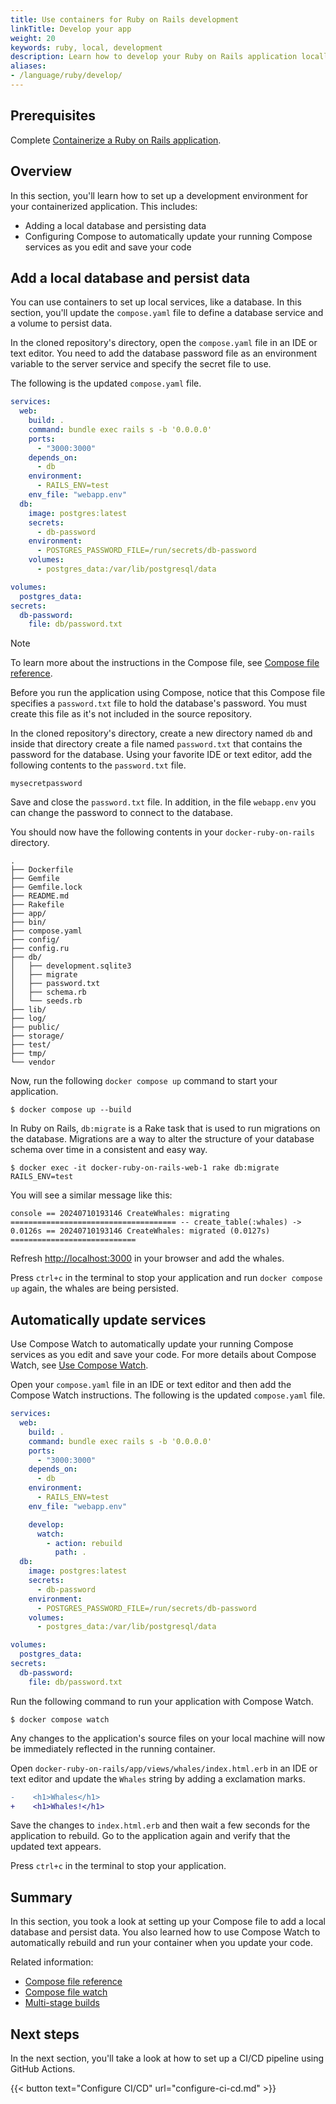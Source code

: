```yaml
---
title: Use containers for Ruby on Rails development
linkTitle: Develop your app
weight: 20
keywords: ruby, local, development
description: Learn how to develop your Ruby on Rails application locally.
aliases:
- /language/ruby/develop/
---
```


## Prerequisites

Complete [Containerize a Ruby on Rails application](containerize.md).

## Overview

In this section, you'll learn how to set up a development environment for your containerized application. This includes:

- Adding a local database and persisting data
- Configuring Compose to automatically update your running Compose services as you edit and save your code

## Add a local database and persist data

You can use containers to set up local services, like a database. In this section, you'll update the `compose.yaml` file to define a database service and a volume to persist data.

In the cloned repository's directory, open the `compose.yaml` file in an IDE or text editor. You need to add the database password file as an environment variable to the server service and specify the secret file to use.

The following is the updated `compose.yaml` file.

```yaml {hl_lines="07-25"}
services:
  web:
    build: .
    command: bundle exec rails s -b '0.0.0.0'
    ports:
      - "3000:3000"
    depends_on:
      - db
    environment:
      - RAILS_ENV=test
    env_file: "webapp.env"
  db:
    image: postgres:latest
    secrets:
      - db-password
    environment:
      - POSTGRES_PASSWORD_FILE=/run/secrets/db-password
    volumes:
      - postgres_data:/var/lib/postgresql/data

volumes:
  postgres_data:
secrets:
  db-password:
    file: db/password.txt
```

> [!NOTE]
>
> To learn more about the instructions in the Compose file, see [Compose file
> reference](/reference/compose-file/).

Before you run the application using Compose, notice that this Compose file specifies a `password.txt` file to hold the database's password. You must create this file as it's not included in the source repository.

In the cloned repository's directory, create a new directory named `db` and inside that directory create a file named `password.txt` that contains the password for the database. Using your favorite IDE or text editor, add the following contents to the `password.txt` file.

```text
mysecretpassword
```

Save and close the `password.txt` file. In addition, in the file `webapp.env` you can change the password to connect to the database.

You should now have the following contents in your `docker-ruby-on-rails`
directory.

```text
.
├── Dockerfile
├── Gemfile
├── Gemfile.lock
├── README.md
├── Rakefile
├── app/
├── bin/
├── compose.yaml
├── config/
├── config.ru
├── db/
│   ├── development.sqlite3
│   ├── migrate
│   ├── password.txt
│   ├── schema.rb
│   └── seeds.rb
├── lib/
├── log/
├── public/
├── storage/
├── test/
├── tmp/
└── vendor
```

Now, run the following `docker compose up` command to start your application.

```console
$ docker compose up --build
```

In Ruby on Rails, `db:migrate` is a Rake task that is used to run migrations on the database. Migrations are a way to alter the structure of your database schema over time in a consistent and easy way. 

```console
$ docker exec -it docker-ruby-on-rails-web-1 rake db:migrate RAILS_ENV=test
```

You will see a similar message like this:

``console
== 20240710193146 CreateWhales: migrating =====================================
-- create_table(:whales)
   -> 0.0126s
== 20240710193146 CreateWhales: migrated (0.0127s) ============================
``

Refresh <http://localhost:3000> in your browser and add the whales. 

Press `ctrl+c` in the terminal to stop your application and run `docker compose up` again, the whales are being persisted.

## Automatically update services

Use Compose Watch to automatically update your running Compose services as you
edit and save your code. For more details about Compose Watch, see [Use Compose
Watch](/manuals/compose/how-tos/file-watch.md).

Open your `compose.yaml` file in an IDE or text editor and then add the Compose
Watch instructions. The following is the updated `compose.yaml` file.

```yaml {hl_lines="13-16"}
services:
  web:
    build: .
    command: bundle exec rails s -b '0.0.0.0'
    ports:
      - "3000:3000"
    depends_on:
      - db
    environment:
      - RAILS_ENV=test
    env_file: "webapp.env"

    develop:
      watch:
        - action: rebuild
          path: .
  db:
    image: postgres:latest
    secrets:
      - db-password
    environment:
      - POSTGRES_PASSWORD_FILE=/run/secrets/db-password
    volumes:
      - postgres_data:/var/lib/postgresql/data

volumes:
  postgres_data:
secrets:
  db-password:
    file: db/password.txt
```

Run the following command to run your application with Compose Watch.

```console
$ docker compose watch
```

Any changes to the application's source files on your local machine will now be immediately reflected in the running container.

Open `docker-ruby-on-rails/app/views/whales/index.html.erb` in an IDE or text editor and update the `Whales` string by adding a exclamation marks.

```diff
-    <h1>Whales</h1>
+    <h1>Whales!</h1>
```

Save the changes to `index.html.erb` and then wait a few seconds for the application to rebuild. Go to the application again and verify that the updated text appears.

Press `ctrl+c` in the terminal to stop your application.

## Summary

In this section, you took a look at setting up your Compose file to add a local
database and persist data. You also learned how to use Compose Watch to automatically rebuild and run your container when you update your code.

Related information:
 - [Compose file reference](/reference/compose-file/)
 - [Compose file watch](/manuals/compose/how-tos/file-watch.md)
 - [Multi-stage builds](/manuals/build/building/multi-stage.md)

## Next steps

In the next section, you'll take a look at how to set up a CI/CD pipeline using GitHub Actions.

{{< button text="Configure CI/CD" url="configure-ci-cd.md" >}}
